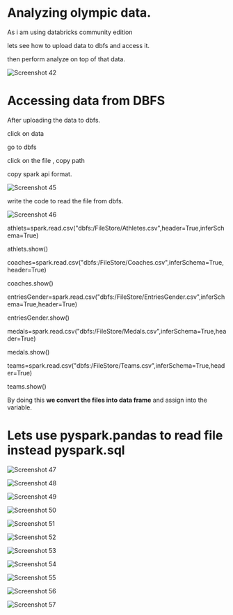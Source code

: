 # Analyzing olympic data.

As i am using databricks community edition 

lets see how to upload data to dbfs and access it.

then perform analyze on top of that data.

![Screenshot 42](https://github.com/rashmiranjan042/Azure_data_engineering_olympic_data/assets/106671482/d4fe50d0-ae1b-4ccb-877b-6c68f8f34015)

# Accessing data from DBFS

After uploading the data to dbfs.

click on data 

go to dbfs

click on the file , copy path

copy spark api format.

![Screenshot 45](https://github.com/rashmiranjan042/Azure_data_engineering_olympic_data/assets/106671482/2b8b85ce-248d-4760-af0c-d2353d68f186)


write the code to read the file from dbfs.

![Screenshot 46](https://github.com/rashmiranjan042/Azure_data_engineering_olympic_data/assets/106671482/127e6fcf-28f4-4b06-a58c-e08d8e6992df)

athlets=spark.read.csv("dbfs:/FileStore/Athletes.csv",header=True,inferSchema=True)

athlets.show()


coaches=spark.read.csv("dbfs:/FileStore/Coaches.csv",inferSchema=True,header=True)

coaches.show()


entriesGender=spark.read.csv("dbfs:/FileStore/EntriesGender.csv",inferSchema=True,header=True)

entriesGender.show()


medals=spark.read.csv("dbfs:/FileStore/Medals.csv",inferSchema=True,header=True)

medals.show()

teams=spark.read.csv("dbfs:/FileStore/Teams.csv",inferSchema=True,header=True)

teams.show()

By doing this **we convert the files into data frame** and assign into the variable.

# Lets use pyspark.pandas to read file instead pyspark.sql


![Screenshot 47](https://github.com/rashmiranjan042/Azure_data_engineering_olympic_data/assets/106671482/d77f7d16-3549-4407-bf00-286f18169d82)


![Screenshot 48](https://github.com/rashmiranjan042/Azure_data_engineering_olympic_data/assets/106671482/750143fd-a394-4f59-a417-95a0ebd6ed87)


![Screenshot 49](https://github.com/rashmiranjan042/Azure_data_engineering_olympic_data/assets/106671482/52f37525-b616-45c8-b340-30096f72afe5)



![Screenshot 50](https://github.com/rashmiranjan042/Azure_data_engineering_olympic_data/assets/106671482/7966f551-3590-40b2-a532-b3a8900f66e7)


![Screenshot 51](https://github.com/rashmiranjan042/Azure_data_engineering_olympic_data/assets/106671482/21497991-b240-40a9-a183-bf9419ff00fb)



![Screenshot 52](https://github.com/rashmiranjan042/Azure_data_engineering_olympic_data/assets/106671482/79b9e61b-6a26-4778-8ffa-aa089dd8c01b)



![Screenshot 53](https://github.com/rashmiranjan042/Azure_data_engineering_olympic_data/assets/106671482/7d896d60-2774-41c3-9c77-73728900760a)


![Screenshot 54](https://github.com/rashmiranjan042/Azure_data_engineering_olympic_data/assets/106671482/2cc30d77-6ae4-4572-8a69-fa63715591f3)


![Screenshot 55](https://github.com/rashmiranjan042/Azure_data_engineering_olympic_data/assets/106671482/bcccaf30-d85b-4ed9-84ea-3a004486456b)


![Screenshot 56](https://github.com/rashmiranjan042/Azure_data_engineering_olympic_data/assets/106671482/1d698c40-232e-4022-ba6c-783957489c14)


![Screenshot 57](https://github.com/rashmiranjan042/Azure_data_engineering_olympic_data/assets/106671482/062d9244-8e2e-4a55-988e-444bbcac8cd4)




